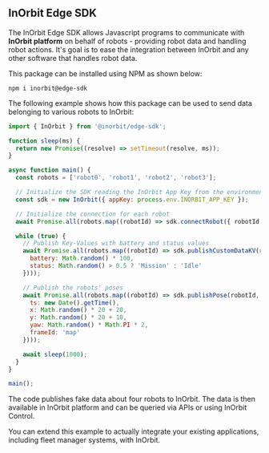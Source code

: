 InOrbit Edge SDK
---

The InOrbit Edge SDK allows Javascript programs to communicate with **InOrbit platform**
on behalf of robots - providing robot data and handling robot actions.
It's goal is to ease the integration between InOrbit and any other software that 
handles robot data.

This package can be installed using NPM as shown below:

```console
npm i inorbit@edge-sdk
```

The following example shows how this package can be used to send data belonging
to various robots to InOrbit:

```javascript
import { InOrbit } from '@inorbit/edge-sdk';

function sleep(ms) {
  return new Promise((resolve) => setTimeout(resolve, ms));
}

async function main() {
  const robots = ['robot0', 'robot1', 'robot2', 'robot3'];

  // Initialize the SDK reading the InOrbit App Key from the environment
  const sdk = new InOrbit({ appKey: process.env.INORBIT_APP_KEY });

  // Initialize the connection for each robot
  await Promise.all(robots.map((robotId) => sdk.connectRobot({ robotId })));

  while (true) {
    // Publish Key-Values with battery and status values
    await Promise.all(robots.map((robotId) => sdk.publishCustomDataKV(robotId, {
      battery: Math.random() * 100,
      status: Math.random() > 0.5 ? 'Mission' : 'Idle'
    })));

    // Publish the robots' poses
    await Promise.all(robots.map((robotId) => sdk.publishPose(robotId, {
      ts: new Date().getTime(),
      x: Math.random() * 20 + 20,
      y: Math.random() * 20 + 10,
      yaw: Math.random() * Math.PI * 2,
      frameId: 'map'
    })));

    await sleep(1000);
  }
}

main();
```

The code publishes fake data about four robots to InOrbit. The data is then
available in InOrbit platform and can be queried via APIs or using InOrbit Control.

You can extend this example to actually integrate your existing applications, including fleet manager systems,
with InOrbit.
